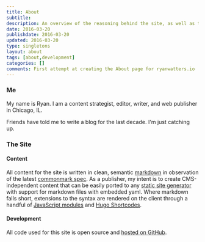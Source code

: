 ```yaml
---
title: About
subtitle:
description: An overview of the reasoning behind the site, as well as the development and design specifications for ryanwatters.io.
date: 2016-03-20
publishdate: 2016-03-20
updated: 2016-03-20
type: singletons
layout: about
tags: [about,development]
categories: []
comments: First attempt at creating the About page for ryanwatters.io
---
```


### Me

My name is Ryan. I am a content strategist, editor, writer, and web publisher in Chicago, IL.

Friends have told me to write a blog for the last decade. I'm just catching up.

### The Site

#### Content

All content for the site is written in clean, semantic [markdown](https://daringfireball.net/projects/markdown/) in observation of the latest [commonmark spec](http://spec.commonmark.org/). As a publisher, my intent is to create CMS-independent content that can be easily ported to any [static site generator](https://www.staticgen.com/) with support for markdown files with embedded yaml. Where markdown falls short, extensions to the syntax are rendered on the client through a handful of [JavaScript modules](https://github.com/rdwatters/ryanwattersme/tree/master/assets/js/modules) and [Hugo Shortcodes](http://gohugo.io/extras/shortcodes/).

#### Development

All code used for this site is open source and [hosted on GitHub](https://www.github.com/rdwatters/ryanwattersme).



